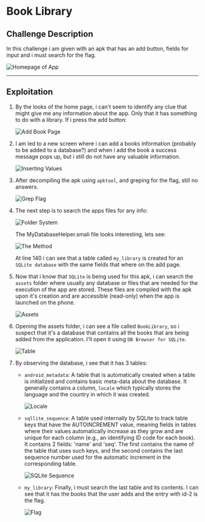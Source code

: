# Book Library 

## Challenge Description

In this challenge i am given with an apk that has an add button, fields for input and i must search for the flag.

![Homepage of App](https://github.com/user-attachments/assets/7aa6c1b9-e776-4569-946d-41a90e18b856)

---

## Exploitation 

1. By the looks of the home page, i can't seem to identify any clue that might give me any information about the app. Only that it has something to do with a library. If i press the add button:

   ![Add Book Page](https://github.com/user-attachments/assets/bdeaa3d9-5901-4dcd-8f27-c7509fbaaecb)

2. I am led to a new screen where i can add a books information (probably to be added to a database?) and when i add the book a success message pops up, but i still do not have any valuable information.

   ![Inserting Values](https://github.com/user-attachments/assets/db8d1ca7-e659-4fa4-b233-a5bf936f32e6)

3. After decompiling the apk using `apktool`, and greping for the flag, still no answers.

   ![Grep Flag](https://github.com/user-attachments/assets/521dcbfa-5276-46ec-a6ab-598d56210352)

4. The next step is to search the apps files for any info:

   ![Folder System](https://github.com/user-attachments/assets/3623a5e3-acd6-43ca-975d-a173df1fd13d)

   The MyDatabaseHelper.smali file looks interesting, lets see:

   ![The Method](https://github.com/user-attachments/assets/0c329028-de79-4fd9-8549-2f2ddc037562)

   At line 140 i can see that a table called `my_library` is created for an `SQLite database` with the same fields that where on the add page.

5. Now that i know that `SQLite` is being used for this apk, i can search the `assets` folder where usually any database or files that are needed for the execution of the app are stored. These files are compiled with the apk upon it's creation and are accessible (read-only) when the app is launched on the phone.

   ![Assets](https://github.com/user-attachments/assets/da457b47-7f54-48cf-85cb-44e6f2325e75)

6. Opening the assets folder, i can see a file called `BookLibrary`, so i suspect that it's a database that contains all the books that are being added from the application. I'll open it using `DB Browser for SQLite`.

   ![Table](https://github.com/user-attachments/assets/b184acf0-0203-4cb0-bcb5-985754e92b28)

7. By observing the database, i see that it has 3 tables:
   
   - `android_metadata`: A table that is automatically created when a table is initialized and contains basic meta-data about the database. It generally contains a column, `locale` which typically stores the language and the country in which it was created.
     
     ![Locale](https://github.com/user-attachments/assets/8a8b5fa4-5f19-4f3e-824d-b241ec6f4542)

   - `sqllite_sequence`: A table used internally by SQLite to track table keys that have the AUTOINCREMENT value, meaning fields in tables where their values automatically increase as they grow and are unique for each column (e.g., an identifying ID code for each book). It contains 2 fields: 'name' and 'seq'. The first contains the name of the table that uses such keys, and the second contains the last sequence number used for the automatic increment in the corresponding table.
     
     ![SQLite Sequence](https://github.com/user-attachments/assets/c50006ee-1fa7-46ca-8392-5772233a33cc)

   - `my_library`: Finally, i must search the last table and its contents. I can see that it has the books that the user adds and the entry with id-2 is the flag.

     ![Flag](https://github.com/user-attachments/assets/91166b82-2c47-46c4-a59c-9088e1bf282d)
